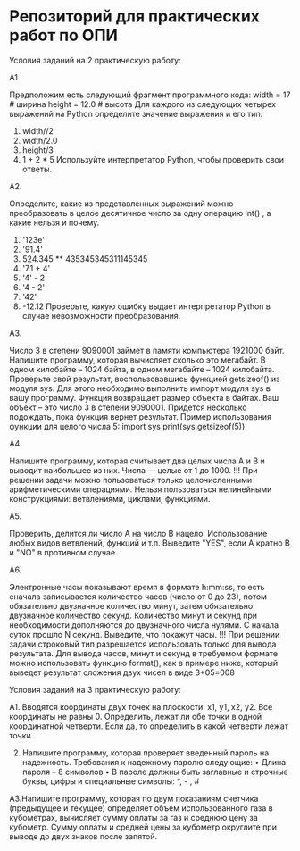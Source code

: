 # Репозиторий для практических работ по ОПИ







Условия заданий на 2 практическую работу:

A1

Предположим есть следующий фрагмент программного кода:
width = 17 # ширина
height = 12.0 # высота
Для каждого из следующих четырех выражений на Python определите значение выражения и его
тип:
1. width//2
2. width/2.0
3. height/3
4. 1 + 2 * 5
Используйте интерпретатор Python, чтобы проверить свои ответы.

A2. 

Определите, какие из представленных выражений можно преобразовать в целое десятичное
число за одну операцию int() , а какие нельзя и почему.
1. '123е'
2. '91.4'
3. 524.345 ** 435345345311145345
4. '7.1 + 4'
5. '4' - 2
6. '4 - 2'
7. '42'
8. -12.12
Проверьте, какую ошибку выдает интерпретатор Python в случае невозможности преобразования.

A3.

Число 3 в степени 9090001 займет в памяти компьютера 1921000 байт. Напишите программу,
которая вычисляет сколько это мегабайт. В одном килобайте – 1024 байта, в одном мегабайте –
1024 килобайта.
Проверьте свой результат, воспользовавшись функцией getsizeof() из модуля sys. Для этого
необходимо выполнить импорт модуля sys в вашу программу. Функция возвращает размер
объекта в байтах. Ваш объект – это число 3 в степени 9090001. Придется несколько подождать,
пока функция вернет результат. Пример использования функции для целого числа 5:
import sys
print(sys.getsizeof(5))

A4. 

Напишите программу, которая считывает два целых числа A и B и выводит наибольшее из них.
Числа — целые от 1 до 1000.
!!! При решении задачи можно пользоваться только целочисленными арифметическими
операциями. Нельзя пользоваться нелинейными конструкциями: ветвлениями, циклами,
функциями.

A5.

Проверить, делится ли число A на число B нацело. Использование любых видов ветвлений,
функций и т.п. Выведите "YES", если A кратно B и "NO" в противном случае.

A6. 

Электронные часы показывают время в формате h:mm:ss, то есть сначала записывается
количество часов (число от 0 до 23), потом обязательно двузначное количество минут, затем
обязательно двузначное количество секунд. Количество минут и секунд при необходимости
дополняются до двузначного числа нулями. С начала суток прошло N секунд. Выведите, что
покажут часы.
!!! При решении задачи строковый тип разрешается использовать только для вывода результата.
Для вывода часов, минут и секунд в требуемом формате можно использовать функцию format(),
как в примере ниже, который выведет результат сложения двух чисел в виде 3+05=008


Условия заданий на 3 практическую работу:

A1. Вводятся координаты двух точек на плоскости: x1, y1, x2, y2. Все координаты не равны 0.
Определить, лежат ли обе точки в одной координатной четверти. Если да, то определить в какой
четверти лежат точки.

2. Напишите программу, которая проверяет введенный пароль на надежность. Требования к
надежному паролю следующие:
• Длина пароля – 8 символов
• В пароле должны быть заглавные и строчные буквы, цифры и специальные символы: *, - , #

A3.Напишите программу, которая по двум показаниям счетчика (предыдущее и текущее) определяет
объем использованного газа в кубометрах, вычисляет сумму оплаты за газ и среднюю цену за
кубометр. Сумму оплаты и средней цены за кубометр округлите при выводе до двух знаков после
запятой.
